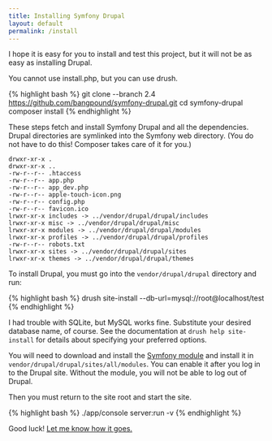 ```yaml
---
title: Installing Symfony Drupal
layout: default
permalink: /install
---
```


I hope it is easy for you to install and test this project, but it will not be as easy as installing Drupal.

You cannot use install.php, but you can use drush.

{% highlight bash %}
git clone --branch 2.4 https://github.com/bangpound/symfony-drupal.git
cd symfony-drupal
composer install
{% endhighlight %}

These steps fetch and install Symfony Drupal and all the dependencies. Drupal directories are symlinked into the Symfony web directory. (You do not have to do this! Composer takes care of it for you.)

    drwxr-xr-x .
    drwxr-xr-x ..
    -rw-r--r-- .htaccess
    -rw-r--r-- app.php
    -rw-r--r-- app_dev.php
    -rw-r--r-- apple-touch-icon.png
    -rw-r--r-- config.php
    -rw-r--r-- favicon.ico
    lrwxr-xr-x includes -> ../vendor/drupal/drupal/includes
    lrwxr-xr-x misc -> ../vendor/drupal/drupal/misc
    lrwxr-xr-x modules -> ../vendor/drupal/drupal/modules
    lrwxr-xr-x profiles -> ../vendor/drupal/drupal/profiles
    -rw-r--r-- robots.txt
    lrwxr-xr-x sites -> ../vendor/drupal/drupal/sites
    lrwxr-xr-x themes -> ../vendor/drupal/drupal/themes

To install Drupal, you must go into the `vendor/drupal/drupal` directory and run:

{% highlight bash %}
drush site-install --db-url=mysql://root@localhost/test
{% endhighlight %}

I had trouble with SQLite, but MySQL works fine. Substitute your desired database name, of course. See the documentation at `drush help site-install` for details about specifying your preferred options.

You will need to download and install the [Symfony module](https://github.com/bangpound/symfony-module) and install it in `vendor/drupal/drupal/sites/all/modules`. You can enable it after you log in to the Drupal site. Without the module, you will not be able to log out of Drupal.

Then you must return to the site root and start the site.

{% highlight bash %}
./app/console server:run -v
{% endhighlight %}

Good luck! [Let me know how it goes.](https://github.com/bangpound/symfony-drupal/issues)
